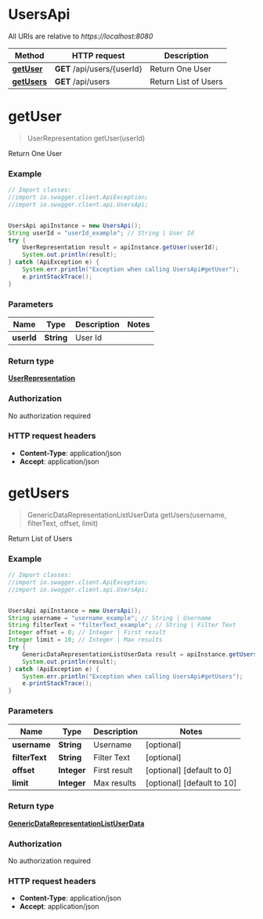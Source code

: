 # UsersApi

All URIs are relative to *https://localhost:8080*

Method | HTTP request | Description
------------- | ------------- | -------------
[**getUser**](UsersApi.md#getUser) | **GET** /api/users/{userId} | Return One User
[**getUsers**](UsersApi.md#getUsers) | **GET** /api/users | Return List of Users


<a name="getUser"></a>
# **getUser**
> UserRepresentation getUser(userId)

Return One User



### Example
```java
// Import classes:
//import io.swagger.client.ApiException;
//import io.swagger.client.api.UsersApi;


UsersApi apiInstance = new UsersApi();
String userId = "userId_example"; // String | User Id
try {
    UserRepresentation result = apiInstance.getUser(userId);
    System.out.println(result);
} catch (ApiException e) {
    System.err.println("Exception when calling UsersApi#getUser");
    e.printStackTrace();
}
```

### Parameters

Name | Type | Description  | Notes
------------- | ------------- | ------------- | -------------
 **userId** | **String**| User Id |

### Return type

[**UserRepresentation**](UserRepresentation.md)

### Authorization

No authorization required

### HTTP request headers

 - **Content-Type**: application/json
 - **Accept**: application/json

<a name="getUsers"></a>
# **getUsers**
> GenericDataRepresentationListUserData getUsers(username, filterText, offset, limit)

Return List of Users



### Example
```java
// Import classes:
//import io.swagger.client.ApiException;
//import io.swagger.client.api.UsersApi;


UsersApi apiInstance = new UsersApi();
String username = "username_example"; // String | Username
String filterText = "filterText_example"; // String | Filter Text
Integer offset = 0; // Integer | First result
Integer limit = 10; // Integer | Max results
try {
    GenericDataRepresentationListUserData result = apiInstance.getUsers(username, filterText, offset, limit);
    System.out.println(result);
} catch (ApiException e) {
    System.err.println("Exception when calling UsersApi#getUsers");
    e.printStackTrace();
}
```

### Parameters

Name | Type | Description  | Notes
------------- | ------------- | ------------- | -------------
 **username** | **String**| Username | [optional]
 **filterText** | **String**| Filter Text | [optional]
 **offset** | **Integer**| First result | [optional] [default to 0]
 **limit** | **Integer**| Max results | [optional] [default to 10]

### Return type

[**GenericDataRepresentationListUserData**](GenericDataRepresentationListUserData.md)

### Authorization

No authorization required

### HTTP request headers

 - **Content-Type**: application/json
 - **Accept**: application/json

